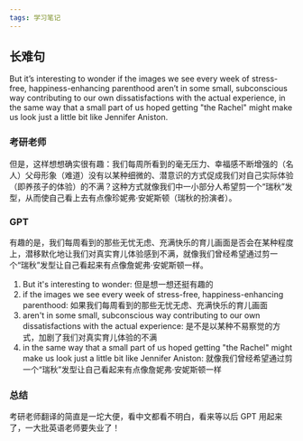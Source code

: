 ```yaml
---
tags: 学习笔记 
---
```


## 长难句

But it’s interesting to wonder if the images we see every week of stress-free, happiness-enhancing parenthood aren’t in some small, subconscious way contributing to our own dissatisfactions with the actual experience, in the same way that a small part of us hoped getting "the Rachel" might make us look just a little bit like Jennifer Aniston.

### 考研老师

但是，这样想想确实很有趣：我们每周所看到的毫无压力、幸福感不断增强的（名人）父母形象（难道）没有以某种细微的、潜意识的方式促成我们对自己实际体验（即养孩子的体验）的不满？这种方式就像我们中一小部分人希望剪一个“瑞秋”发型，从而使自己看上去有点像珍妮弗·安妮斯顿（瑞秋的扮演者）。

### GPT 

有趣的是，我们每周看到的那些无忧无虑、充满快乐的育儿画面是否会在某种程度上，潜移默化地让我们对真实育儿体验感到不满，就像我们曾经希望通过剪一个“瑞秋”发型让自己看起来有点像詹妮弗·安妮斯顿一样。  

1. But it's interesting to wonder: 但是想一想还挺有趣的  
2. if the images we see every week of stress-free, happiness-enhancing parenthood: 如果我们每周看到的那些无忧无虑、充满快乐的育儿画面  
3. aren't in some small, subconscious way contributing to our own dissatisfactions with the actual experience: 是不是以某种不易察觉的方式，加剧了我们对真实育儿体验的不满  
4. in the same way that a small part of us hoped getting "the Rachel" might make us look just a little bit like Jennifer Aniston: 就像我们曾经希望通过剪一个“瑞秋”发型让自己看起来有点像詹妮弗·安妮斯顿一样

### 总结

考研老师翻译的简直是一坨大便，看中文都看不明白，看来等以后 GPT 用起来了，一大批英语老师要失业了！